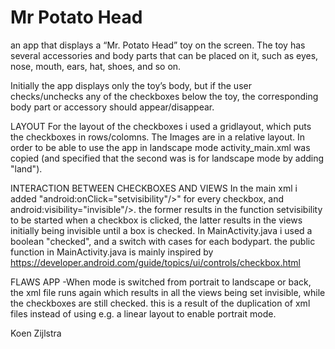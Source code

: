 # Mr Potato Head

an app that displays a “Mr. Potato Head” toy on the screen. 
The toy has several accessories and body parts that can be placed on it, such as eyes, nose, mouth, ears, hat, shoes, and so on.

Initially the app displays only the toy’s body, but if the user checks/unchecks any of the checkboxes below the toy, 
the corresponding body part or accessory should appear/disappear.

LAYOUT
For the layout of the checkboxes i used a gridlayout, which puts the checkboxes in rows/colomns. The Images are in a relative layout.
In order to be able to use the app in landscape mode activity_main.xml was copied 
(and specified that the second was is for landscape mode by adding "land"). 

INTERACTION BETWEEN CHECKBOXES AND VIEWS
In the main xml i added "android:onClick="setvisibility"/>" for every checkbox, and android:visibility="invisible"/>. the former results in
the function setvisibility to be started when a checkbox is clicked, the latter results in the views initially being invisible until a box is
checked. In MainActivity.java i used a boolean "checked", and a switch with cases for each bodypart. the public function in MainActivity.java
is mainly inspired by https://developer.android.com/guide/topics/ui/controls/checkbox.html

FLAWS APP
-When mode is switched from portrait to landscape or back, the xml file runs again which results in all the views being set invisible, 
while the checkboxes are still checked. this is a result of the duplication of xml files instead of using e.g. a linear layout to enable 
portrait mode.

Koen Zijlstra

